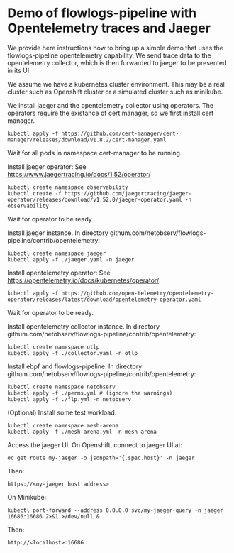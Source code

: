 
# Demo of flowlogs-pipeline with Opentelemetry traces and Jaeger

We provide here instructions how to bring up a simple demo that uses the flowlogs-pipeline opentelemetry capability.
We send trace data to the opentelemetry collector, which is then forwarded to jaeger to be presented in its UI.

We assume we have a kubernetes cluster environment.
This may be a real cluster such as Openshift cluster or a simulated cluster such as minikube.

We install jaeger and the opentelemetry collector using operators.
The operators require the existance of cert manager, so we first install cert manager.

```
kubectl apply -f https://github.com/cert-manager/cert-manager/releases/download/v1.8.2/cert-manager.yaml
```

Wait for all pods in namespace cert-manager to be running.

Install jaeger operator: See https://www.jaegertracing.io/docs/1.52/operator/

```
kubectl create namespace observability
kubectl create -f https://github.com/jaegertracing/jaeger-operator/releases/download/v1.52.0/jaeger-operator.yaml -n observability
```

Wait for operator to be ready

Install jaeger instance.
In directory githum.com/netobserv/flowlogs-pipeline/contrib/opentelemetry:

```
kubectl create namespace jaeger
kubectl apply -f ./jaeger.yaml -n jaeger
```

Install opentelemetry operator: See https://opentelemetry.io/docs/kubernetes/operator/

```
kubectl apply -f https://github.com/open-telemetry/opentelemetry-operator/releases/latest/download/opentelemetry-operator.yaml
```

Wait for operator to be ready.

Install opentelemetry collector instance.
In directory githum.com/netobserv/flowlogs-pipeline/contrib/opentelemetry:

```
kubectl create namespace otlp
kubectl apply -f ./collector.yaml -n otlp
```

Install ebpf and flowlogs-pipeline.
In directory githum.com/netobserv/flowlogs-pipeline/contrib/opentelemetry:

```
kubectl create namespace netobserv
kubectl apply -f ./perms.yml # (ignore the warnings)
kubectl apply -f ./flp.yml -n netobserv
```

(Optional) Install some test workload.

```
kubectl create namespace mesh-arena
kubectl apply -f ./mesh-arena.yml -n mesh-arena
```

Access the jaeger UI.
On Openshift, connect to jaeger UI at:

```
oc get route my-jaeger -o jsonpath='{.spec.host}' -n jaeger
```

Then:
```
https://<my-jaeger host address>
```

On Minikube:

```
kubectl port-forward --address 0.0.0.0 svc/my-jaeger-query -n jaeger 16686:16686 2>&1 >/dev/null &
```

Then:
```
http://<localhost>:16686
```


